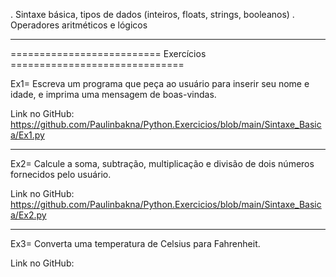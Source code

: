 . Sintaxe básica, tipos de dados (inteiros, floats, strings, booleanos)
. Operadores aritméticos e lógicos

---

========================== Exercícios ==============================

Ex1= Escreva um programa que peça ao usuário para inserir seu nome e idade, e imprima uma mensagem de boas-vindas.

Link no GitHub: https://github.com/Paulinbakna/Python.Exercicios/blob/main/Sintaxe_Basica/Ex1.py

---

Ex2= Calcule a soma, subtração, multiplicação e divisão de dois números fornecidos pelo usuário.

Link no GitHub: https://github.com/Paulinbakna/Python.Exercicios/blob/main/Sintaxe_Basica/Ex2.py

---

Ex3= Converta uma temperatura de Celsius para Fahrenheit.

Link no GitHub: 